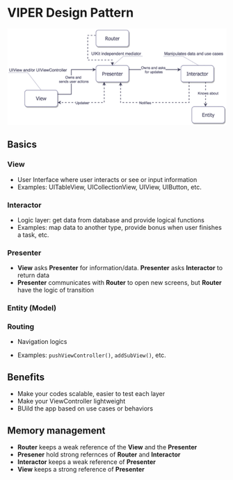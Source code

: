 # VIPER Design Pattern

![VIPER](/Design&#32;Patterns/VIPER.png)



## Basics

### View

- User Interface where user interacts or see or input information
- Examples: UITableView, UICollectionView, UIView, UIButton, etc.

### Interactor

- Logic layer: get data from database and provide logical functions
- Examples: map data to another type, provide bonus when user finishes a task, etc.

### Presenter

- **View** asks **Presenter** for information/data. **Presenter** asks **Interactor** to return data
- **Presenter** communicates with **Router** to open new screens, but **Router** have the logic of transition

### Entity (Model)

### Routing

- Navigation logics

- Examples: ```pushViewController()```, ```addSubView()```, etc.

## Benefits

- Make your codes scalable, easier to test each layer
- Make your ViewController lightweight
- BUild the app based on use cases or behaviors

## Memory management

- **Router** keeps a weak reference of the **View** and the **Presenter**
- **Presener** hold strong refernces of **Router** and **Interactor**
- **Interactor** keeps a weak reference of **Presenter**
- **View** keeps a strong reference of **Presenter**


